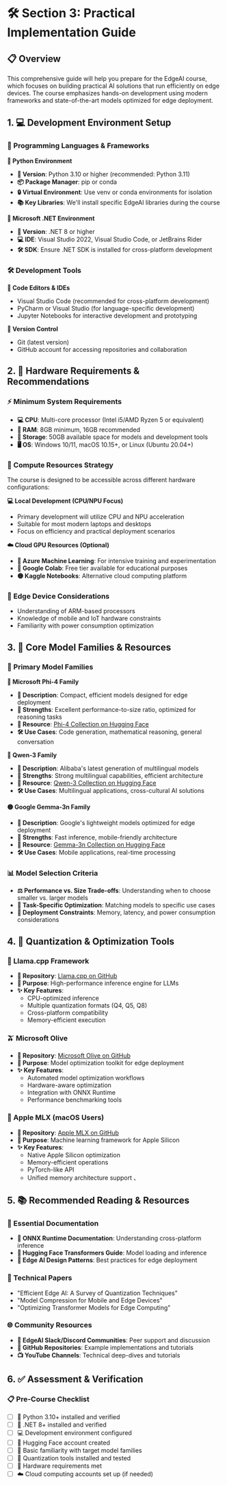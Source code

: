 # 🛠️ Section 3: Practical Implementation Guide

## 📋 Overview

This comprehensive guide will help you prepare for the EdgeAI course, which focuses on building practical AI solutions that run efficiently on edge devices. The course emphasizes hands-on development using modern frameworks and state-of-the-art models optimized for edge deployment.

## 1. 💻 Development Environment Setup

### 🔧 Programming Languages & Frameworks

**🐍 Python Environment**
- **📌 Version**: Python 3.10 or higher (recommended: Python 3.11)
- **📦 Package Manager**: pip or conda
- **🔒 Virtual Environment**: Use venv or conda environments for isolation
- **📚 Key Libraries**: We'll install specific EdgeAI libraries during the course

**🔷 Microsoft .NET Environment**
- **📌 Version**: .NET 8 or higher
- **💻 IDE**: Visual Studio 2022, Visual Studio Code, or JetBrains Rider
- **🛠️ SDK**: Ensure .NET SDK is installed for cross-platform development

### 🛠️ Development Tools

**📝 Code Editors & IDEs**
- Visual Studio Code (recommended for cross-platform development)
- PyCharm or Visual Studio (for language-specific development)
- Jupyter Notebooks for interactive development and prototyping

**🔄 Version Control**
- Git (latest version)
- GitHub account for accessing repositories and collaboration

## 2. 💾 Hardware Requirements & Recommendations

### ⚡ Minimum System Requirements
- **💻 CPU**: Multi-core processor (Intel i5/AMD Ryzen 5 or equivalent)
- **🧠 RAM**: 8GB minimum, 16GB recommended
- **💽 Storage**: 50GB available space for models and development tools
- **🖥️ OS**: Windows 10/11, macOS 10.15+, or Linux (Ubuntu 20.04+)

### 🚀 Compute Resources Strategy
The course is designed to be accessible across different hardware configurations:

**💻 Local Development (CPU/NPU Focus)**
- Primary development will utilize CPU and NPU acceleration
- Suitable for most modern laptops and desktops
- Focus on efficiency and practical deployment scenarios

**☁️ Cloud GPU Resources (Optional)**
- **🔵 Azure Machine Learning**: For intensive training and experimentation
- **🔴 Google Colab**: Free tier available for educational purposes
- **🟡 Kaggle Notebooks**: Alternative cloud computing platform

### 📱 Edge Device Considerations
- Understanding of ARM-based processors
- Knowledge of mobile and IoT hardware constraints
- Familiarity with power consumption optimization

## 3. 🧠 Core Model Families & Resources

### 🎯 Primary Model Families

**🔵 Microsoft Phi-4 Family**
- **📝 Description**: Compact, efficient models designed for edge deployment
- **💪 Strengths**: Excellent performance-to-size ratio, optimized for reasoning tasks
- **🔗 Resource**: [Phi-4 Collection on Hugging Face](https://huggingface.co/collections/microsoft/phi-4-677e9380e514feb5577a40e4)
- **🛠️ Use Cases**: Code generation, mathematical reasoning, general conversation

**🔴 Qwen-3 Family**
- **📝 Description**: Alibaba's latest generation of multilingual models
- **💪 Strengths**: Strong multilingual capabilities, efficient architecture
- **🔗 Resource**: [Qwen-3 Collection on Hugging Face](https://huggingface.co/collections/Qwen/qwen3-67dd247413f0e2e4f653967f)
- **🛠️ Use Cases**: Multilingual applications, cross-cultural AI solutions

**🟡 Google Gemma-3n Family**
- **📝 Description**: Google's lightweight models optimized for edge deployment
- **💪 Strengths**: Fast inference, mobile-friendly architecture
- **🔗 Resource**: [Gemma-3n Collection on Hugging Face](https://huggingface.co/collections/google/gemma-3n-685065323f5984ef315c93f4)
- **🛠️ Use Cases**: Mobile applications, real-time processing

### 📊 Model Selection Criteria
- **⚖️ Performance vs. Size Trade-offs**: Understanding when to choose smaller vs. larger models
- **🎯 Task-Specific Optimization**: Matching models to specific use cases
- **🚀 Deployment Constraints**: Memory, latency, and power consumption considerations

## 4. 🔧 Quantization & Optimization Tools

### 🦙 Llama.cpp Framework
- **🔗 Repository**: [Llama.cpp on GitHub](https://github.com/ggml-org/llama.cpp)
- **🎯 Purpose**: High-performance inference engine for LLMs
- **✨ Key Features**:
  - CPU-optimized inference
  - Multiple quantization formats (Q4, Q5, Q8)
  - Cross-platform compatibility
  - Memory-efficient execution

### 🫒 Microsoft Olive
- **🔗 Repository**: [Microsoft Olive on GitHub](https://github.com/microsoft/olive)
- **🎯 Purpose**: Model optimization toolkit for edge deployment
- **✨ Key Features**:
  - Automated model optimization workflows
  - Hardware-aware optimization
  - Integration with ONNX Runtime
  - Performance benchmarking tools

### 🍎 Apple MLX (macOS Users)
- **🔗 Repository**: [Apple MLX on GitHub](https://github.com/ml-explore/mlx)
- **🎯 Purpose**: Machine learning framework for Apple Silicon
- **✨ Key Features**:
  - Native Apple Silicon optimization
  - Memory-efficient operations
  - PyTorch-like API
  - Unified memory architecture support
、
## 5. 📚 Recommended Reading & Resources

### 📖 Essential Documentation
- **🔧 ONNX Runtime Documentation**: Understanding cross-platform inference 
- **🤗 Hugging Face Transformers Guide**: Model loading and inference
- **📱 Edge AI Design Patterns**: Best practices for edge deployment

### 📄 Technical Papers
- "Efficient Edge AI: A Survey of Quantization Techniques"
- "Model Compression for Mobile and Edge Devices"
- "Optimizing Transformer Models for Edge Computing"

### 🌐 Community Resources
- **💬 EdgeAI Slack/Discord Communities**: Peer support and discussion
- **🔗 GitHub Repositories**: Example implementations and tutorials
- **📺 YouTube Channels**: Technical deep-dives and tutorials

## 6. ✅ Assessment & Verification

### 📋 Pre-Course Checklist
- [ ] 🐍 Python 3.10+ installed and verified
- [ ] 🔷 .NET 8+ installed and verified
- [ ] 💻 Development environment configured
- [ ] 🤗 Hugging Face account created
- [ ] 🧠 Basic familiarity with target model families
- [ ] 🔧 Quantization tools installed and tested
- [ ] 💾 Hardware requirements met
- [ ] ☁️ Cloud computing accounts set up (if needed)
